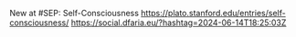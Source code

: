 New at #SEP: Self-Consciousness https://plato.stanford.edu/entries/self-consciousness/ https://social.dfaria.eu/?hashtag=2024-06-14T18:25:03Z